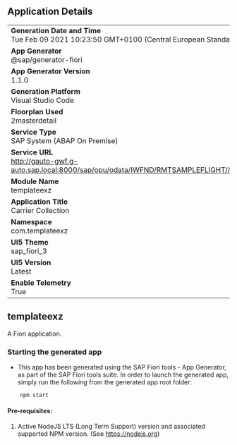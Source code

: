 ## Application Details
|               |
| ------------- |
|**Generation Date and Time**<br>Tue Feb 09 2021 10:23:50 GMT+0100 (Central European Standard Time)|
|**App Generator**<br>@sap/generator-fiori|
|**App Generator Version**<br>1.1.0|
|**Generation Platform**<br>Visual Studio Code|
|**Floorplan Used**<br>2masterdetail|
|**Service Type**<br>SAP System (ABAP On Premise)|
|**Service URL**<br>http://gauto-gwf.g-auto.sap.local:8000/sap/opu/odata/IWFND/RMTSAMPLEFLIGHT//sap/opu/odata/iwfnd/RMTSAMPLEFLIGHT
|**Module Name**<br>templateexz|
|**Application Title**<br>Carrier Collection|
|**Namespace**<br>com.templateexz|
|**UI5 Theme**<br>sap_fiori_3|
|**UI5 Version**<br>Latest|
|**Enable Telemetry**<br>True|

## templateexz

A Fiori application.

### Starting the generated app

-   This app has been generated using the SAP Fiori tools - App Generator, as part of the SAP Fiori tools suite.  In order to launch the generated app, simply run the following from the generated app root folder:

```
    npm start
```


#### Pre-requisites:

1. Active NodeJS LTS (Long Term Support) version and associated supported NPM version.  (See https://nodejs.org)


